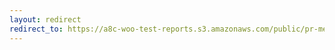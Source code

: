 ```yaml
---
layout: redirect
redirect_to: https://a8c-woo-test-reports.s3.amazonaws.com/public/pr-merge/40260/e2e/index.html
---
```

